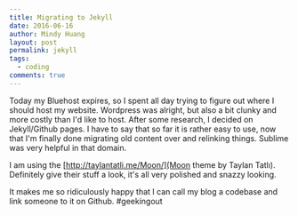 ```yaml
---
title: Migrating to Jekyll
date: 2016-06-16
author: Mindy Huang
layout: post
permalink: jekyll
tags:
  - coding
comments: true
---
```

Today my Bluehost expires, so I spent all day trying to figure out where I should host my website. Wordpress was alright, but also a bit clunky and more costly than I'd like to host. After some research, I decided on Jekyll/Github pages. I have to say that so far it is rather easy to use, now that I'm finally done migrating old content over and relinking things. Sublime was very helpful in that domain.

I am using the [http://taylantatli.me/Moon/](Moon theme by Taylan Tatlı). Definitely give their stuff a look, it's all very polished and snazzy looking.

It makes me so ridiculously happy that I can call my blog a codebase and link someone to it on Github. #geekingout